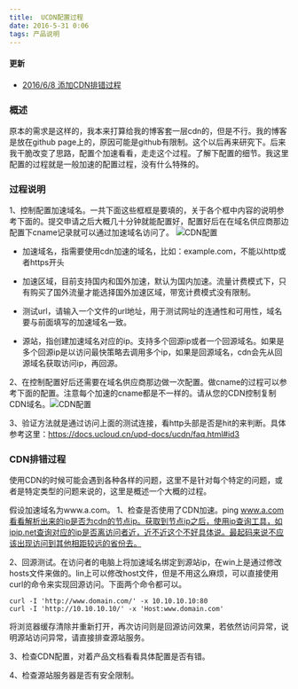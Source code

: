 ```yaml
---
title:  UCDN配置过程
date: 2016-5-31 0:06
tags: 产品说明
---
```


#### 更新 ####
* [2016/6/8 添加CDN排错过程](#1)

### 概述 ###
原本的需求是这样的，我本来打算给我的博客套一层cdn的，但是不行。我的博客是放在github page上的，原因可能是github有限制。这个以后再来研究下。后来我干脆改变了思路，配置个加速看看，走走这个过程。了解下配置的细节。我这里配置的过程就是一般加速的配置过程，没有什么特殊的。


### 过程说明 ###
1、控制配置加速域名。一共下面这些框框是要填的，关于各个框中内容的说明参考下面的。提交申请之后大概几十分钟就能配置好，配置好后在在域名供应商那边配置下cname记录就可以通过加速域名访问了。
![CDN配置](http://7xr7kh.com1.z0.glb.clouddn.com/CDN%E5%8A%A0%E9%80%9F%E9%85%8D%E7%BD%AE.png)

- 加速域名，指需要使用cdn加速的域名，比如：example.com，不能以http或者https开头

- 加速区域，目前支持国内和国外加速，默认为国内加速。流量计费模式下，只有购买了国外流量才能选择国外加速区域，带宽计费模式没有限制。

- 测试url，请输入一个文件的url地址，用于测试网址的连通性和可用性，域名要与前面填写的加速域名一致。

- 源站，指创建加速域名对应的ip。支持多个回源ip或者一个回源域名。如果是多个回源ip是以访问最快策略去调用多个ip，如果是回源域名，cdn会先从回源域名获取访问ip，再回源。


2、在控制配置好后还需要在域名供应商那边做一次配置。做cname的过程可以参考下面的配置。注意每个加速的cname都是不一样的。请从您的CDN控制复制CDN域名。![CDN配置](http://7xr7kh.com1.z0.glb.clouddn.com/CDN%E5%9F%9F%E5%90%8D%E9%85%8D%E7%BD%AE.png)


3、验证方法就是通过访问上面的测试连接，看http头部是否是hit的来判断。具体参考这里：https://docs.ucloud.cn/upd-docs/ucdn/faq.html#id3


<h3 id=1>CDN排错过程</h3>
使用CDN的时候可能会遇到各种各样的问题，这里不是针对每个特定的问题，或者是特定类型的问题来说的，这里是概述一个大概的过程。

假设加速域名为www.a.com。
1、检查是否使用了CDN加速。ping www.a.com看看解析出来的ip是否为cdn的节点ip。获取到节点ip之后，使用ip查询工具，如ipip.net查询对应的ip是否离访问者近，近不近这个不好具体说。最起码来说不应该出现访问到其他相距较远的省份去。

2、回源测试。在访问者的电脑上将加速域名绑定到源站ip，在win上是通过修改hosts文件来做的。lin上可以修改host文件，但是不用这么麻烦，可以直接使用curl的命令来实现回源访问。下面两个命令都可以。
```
curl -I 'http://www.domain.com/' -x 10.10.10.10:80
curl -I 'http://10.10.10.10/' -x 'Host:www.domain.com'

```
将浏览器缓存清除并重新打开，再次访问则是回源访问效果，若依然访问异常，说明源站访问异常，请直接排查源站服务。

3、检查CDN配置，对着产品文档看看具体配置是否有错。

4、检查源站服务器是否有安全限制。

